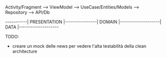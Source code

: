 Activity/Fragment --> ViewModel --> UseCase/Entities/Models --> Repository --> API/Db

-----------| PRESENTATION |----------------| DOMAIN |--------------------| DATA |--------------------

TODO:
- creare un mock delle news per vedere l'alta testabilità della clean architecture
